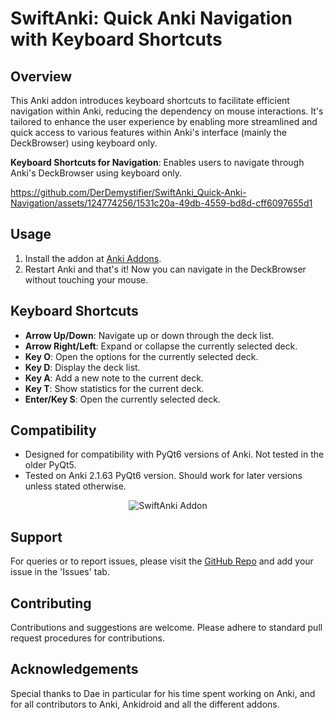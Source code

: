 # SwiftAnki: Quick Anki Navigation with Keyboard Shortcuts

## Overview

This Anki addon introduces keyboard shortcuts to facilitate efficient navigation within Anki, reducing the dependency on mouse interactions. It's tailored to enhance the user experience by enabling more streamlined and quick access to various features within Anki's interface (mainly the DeckBrowser) using keyboard only.

**Keyboard Shortcuts for Navigation**: Enables users to navigate through Anki's DeckBrowser using keyboard only.

https://github.com/DerDemystifier/SwiftAnki_Quick-Anki-Navigation/assets/124774256/1531c20a-49db-4559-bd8d-cff6097655d1

## Usage

1. Install the addon at [Anki Addons](https://ankiweb.net/shared/info/1467361433).
2. Restart Anki and that's it! Now you can navigate in the DeckBrowser without touching your mouse.

## Keyboard Shortcuts

-   **Arrow Up/Down**: Navigate up or down through the deck list.
-   **Arrow Right/Left**: Expand or collapse the currently selected deck.
-   **Key O**: Open the options for the currently selected deck.
-   **Key D**: Display the deck list.
-   **Key A**: Add a new note to the current deck.
-   **Key T**: Show statistics for the current deck.
-   **Enter/Key S**: Open the currently selected deck.

## Compatibility

-   Designed for compatibility with PyQt6 versions of Anki. Not tested in the older PyQt5.
-   Tested on Anki 2.1.63 PyQt6 version. Should work for later versions unless stated otherwise.

<center>
<img src="https://derdemystifier.github.io/SwiftAnki_Quick-Anki-Navigation/assets/img/illustration.jpg" alt="SwiftAnki Addon" />
</center>

## Support

For queries or to report issues, please visit the [GitHub Repo](https://github.com/DerDemystifier/SwiftAnki_Quick-Anki-Navigation) and add your issue in the 'Issues' tab.

## Contributing

Contributions and suggestions are welcome. Please adhere to standard pull request procedures for contributions.

## Acknowledgements

Special thanks to Dae in particular for his time spent working on Anki, and for all contributors to Anki, Ankidroid and all the different addons.
